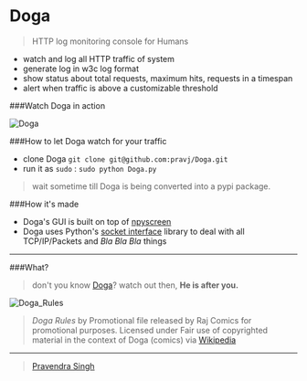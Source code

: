 Doga
====

> HTTP log monitoring console for Humans

* watch and log all HTTP traffic of system
* generate log in w3c log format
* show status about total requests, maximum hits, requests in a timespan
* alert when traffic is above a customizable threshold


###Watch Doga in action

![Doga](https://raw.githubusercontent.com/pravj/Doga/master/docs/Doga.png?token=3437250__eyJzY29wZSI6IlJhd0Jsb2I6cHJhdmovRG9nYS9tYXN0ZXIvZG9jcy9Eb2dhLnBuZyIsImV4cGlyZXMiOjE0MTA4Nzk0NjF9--aec2b146a448733d39958c3a5fb256d1fd329acb)

###How to let Doga watch for your traffic

* clone Doga `git clone git@github.com:pravj/Doga.git`
* run it as `sudo` : `sudo python Doga.py`

> wait sometime till Doga is being converted into a pypi package.

###How it's made

* Doga's GUI is built on top of [npyscreen](https://pypi.python.org/pypi/npyscreen)
* Doga uses Python's [socket interface](https://docs.python.org/2/library/socket.html) library to deal with all TCP/IP/Packets and *Bla Bla Bla* things

---

###What?

> don't you know [Doga](http://en.wikipedia.org/wiki/Doga_(comics))? watch out then, **He is after you.**

![Doga_Rules](https://raw.githubusercontent.com/pravj/Doga/master/docs/Doga_Rules.jpg?token=3437250__eyJzY29wZSI6IlJhd0Jsb2I6cHJhdmovRG9nYS9tYXN0ZXIvZG9jcy9Eb2dhX1J1bGVzLmpwZyIsImV4cGlyZXMiOjE0MTA4NzY1NTd9--9e164f3980bed50e79ad5a68f594c3788d815eb3)

> *Doga Rules* by Promotional file released by Raj Comics for promotional purposes.
> Licensed under Fair use of copyrighted material in the context of Doga (comics) via [Wikipedia](http://en.wikipedia.org/wiki/File:Doga_Rules.jpg#mediaviewer/File:Doga_Rules.jpg)

---
> [Pravendra Singh](https://pravj.github.io)
